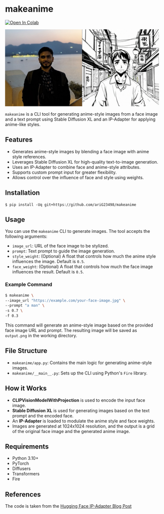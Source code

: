 # makeanime

<a href="https://colab.research.google.com/gist/ariG23498/645f0f276612a60fb32ad2b387e0d301/scratchpad.ipynb"><img src="https://colab.research.google.com/assets/colab-badge.svg" alt="Open In Colab"></a>

![image](output.png)

`makeanime` is a CLI tool for generating anime-style images from a face image and a text prompt using Stable Diffusion XL and an IP-Adapter for applying anime-like styles.

## Features

- Generates anime-style images by blending a face image with anime style references.
- Leverages Stable Diffusion XL for high-quality text-to-image generation.
- Uses an IP-Adapter to combine face and anime-style attributes.
- Supports custom prompt input for greater flexibility.
- Allows control over the influence of face and style using weights.

## Installation

```shell
$ pip install -Uq git+https://github.com/ariG23498/makeanime
```

## Usage

You can use the `makeanime` CLI to generate images. The tool accepts the following arguments:

- `image_url`: URL of the face image to be stylized.
- `prompt`: Text prompt to guide the image generation.
- `style_weight`: (Optional) A float that controls how much the anime style influences the image. Default is `0.5`.
- `face_weight`: (Optional) A float that controls how much the face image influences the result. Default is `0.5`.

### Example Command

```bash
$ makeanime \
--image_url "https://example.com/your-face-image.jpg" \
--prompt "a man" \
-s 0.7 \
-f 0.3
```

This command will generate an anime-style image based on the provided face image URL and prompt. The resulting image will be saved as `output.png` in the working directory.

## File Structure

- `makeanime/app.py`: Contains the main logic for generating anime-style images.
- `makeanime/__main__.py`: Sets up the CLI using Python's `Fire` library.
  
## How it Works

- **CLIPVisionModelWithProjection** is used to encode the input face image.
- **Stable Diffusion XL** is used for generating images based on the text prompt and the encoded face.
- An **IP-Adapter** is loaded to modulate the anime style and face weights.
- Images are generated at 1024x1024 resolution, and the output is a grid of the original face image and the generated anime image.

## Requirements

- Python 3.10+
- PyTorch
- Diffusers
- Transformers
- Fire

## References

The code is taken from the [Hugging Face IP-Adapter Blog Post](https://huggingface.co/docs/diffusers/main/en/using-diffusers/ip_adapter)